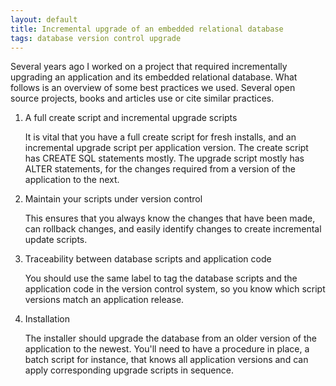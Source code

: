 ```yaml
---
layout: default
title: Incremental upgrade of an embedded relational database
tags: database version control upgrade
---
```


Several years ago I worked on a project that required incrementally upgrading an application and its embedded relational database. What follows is an overview of some best practices we used. Several open source projects, books and articles use or cite similar practices.

1. A full create script and incremental upgrade scripts

    It is vital that you have a full create script for fresh installs, and an incremental upgrade script per application version. The create script has CREATE SQL statements mostly. The upgrade script mostly has ALTER statements, for the changes required from a version of the application to the next.

2. Maintain your scripts under version control

    This ensures that you always know the changes that have been made, can rollback changes, and easily identify changes to create incremental update scripts.

3. Traceability between database scripts and application code

    You should use the same label to tag the database scripts and the application code in the version control system, so you know which script versions match an application release.

4. Installation

    The installer should upgrade the database from an older version of the application to the newest. You'll need to have a procedure in place, a batch script for instance, that knows all application versions and can apply corresponding upgrade scripts in sequence.
